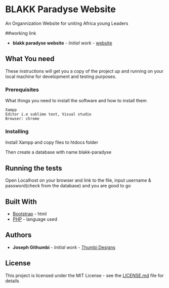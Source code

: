 # BLAKK Paradyse Website

An Organnization Website for uniting Africa young Leaders  

##working link
* **blakk paradyse website** - *Initial work* - [website](http://blakkparadyse.org/)


## What You need

These instructions will get you a copy of the project up and running on your local machine for development and testing purposes.

### Prerequisites

What things you need to install the software and how to install them

```
Xampp
Editor i.e sublime text, Visual studio
Browser: chrome
```

### Installing

Install Xampp and copy files to htdocs folder

Then create a database with name blakk-paradyse



## Running the tests

Open Localhost on your browser and link to the file, input username & password(check from the database) and you are good to go



## Built With

* [Bootstrap](https://getbootstrap.com/) - html
* [PHP](http://www.php.net/) - language used




## Authors

* **Joseph Githumbi** - *Initial work* - [Thumbi Designs](https://thumbi.co.ke/)


## License

This project is licensed under the MIT License - see the [LICENSE.md](LICENSE.md) file for details


